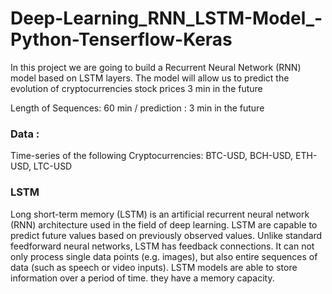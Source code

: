 # Deep-Learning_RNN_LSTM-Model_-Python-Tenserflow-Keras

In this project we are going to build a Recurrent Neural Network (RNN) model based on LSTM layers. The model will allow us to predict the evolution of cryptocurrencies stock prices 3 min in the future

Length of Sequences: 60 min / prediction : 3 min in the future 

### Data : 
Time-series of the following  Cryptocurrencies: BTC-USD,    BCH-USD,    ETH-USD,    LTC-USD

    


### LSTM 
Long short-term memory (LSTM) is an artificial recurrent neural network (RNN) architecture used in the field of deep learning. LSTM are capable to predict future values based on previously observed values. Unlike standard feedforward neural networks, LSTM has feedback connections. It can not only process single data points (e.g. images), but also entire sequences of data (such as speech or video inputs).
LSTM models are able to store information over a period of time.  they have a memory capacity.
